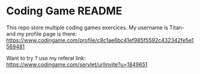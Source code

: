 # Coding Game README

This repo store multiple coding games exercices.
My username is Titan- and my profile page is there: https://www.codingame.com/profile/c8c1ae6bc41ef985f5592c432342fe5e1569481

Want to try ? use my referal link: https://www.codingame.com/servlet/urlinvite?u=1849651
